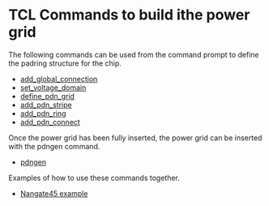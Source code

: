 # TCL Commands to build ithe power grid

The following commands can be used from the command prompt to define the padring structure for the chip.
 - [add_global_connection](add_global_connection.md)
 - [set_voltage_domain](set_voltage_domain.md)
 - [define_pdn_grid](define_pdn_grid.md)
 - [add_pdn_stripe](add_pdn_stripe.md)
 - [add_pdn_ring](add_pdn_ring.md)
 - [add_pdn_connect](add_pdn_connect.md)

Once the power grid has been fully inserted, the power grid can be inserted with the pdngen command.
 - [pdngen](pdngen.md)

Examples of how to use these commands together.
 - [Nangate45 example](../test/test_gcd_M7_pin.api.example.tcl)


